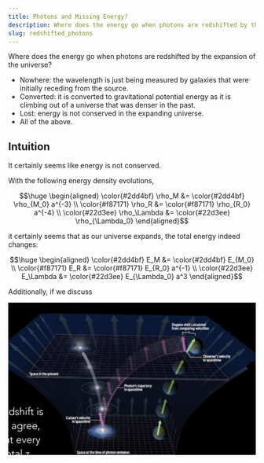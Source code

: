 ```yaml
---
title: Photons and Missing Energy?
description: Where does the energy go when photons are redshifted by the expansion of the universe?
slug: redshifted_photons
---
```


Where does the energy go when photons are redshifted by the expansion of the universe?

* Nowhere: the wavelength is just being measured by galaxies that were initially receding from the source.
* Converted: it is converted to gravitational potential energy as it is climbing out of a universe that was denser in the past.
* Lost: energy is not conserved in the expanding universe.
* All of the above.

## Intuition

It certainly seems like energy is not conserved.

With the following energy density evolutions,

<!-- For customising colours, I'd pick 300/400 from https://tailwindcss.com/docs/customizing-colors -->
<!-- For changing size and style, see https://katex.org/docs/supported.html#style-color-size-and-font -->

```math
\huge
\begin{aligned}
\color{#2dd4bf}   \rho_M       &=  \color{#2dd4bf} \rho_{M_0} a^{-3} \\
\color{#f87171}   \rho_R       &=  \color{#f87171} \rho_{R_0} a^{-4} \\
\color{#22d3ee}   \rho_\Lambda &=  \color{#22d3ee} \rho_{\Lambda_0}
\end{aligned}
```

it certainly seems that as our universe expands, the total energy indeed changes:


```math
\huge
\begin{aligned}
\color{#2dd4bf}    E_M          &=   \color{#2dd4bf}  E_{M_0} \\
\color{#f87171}    E_R          &=   \color{#f87171}  E_{R_0} a^{-1} \\
\color{#22d3ee}    E_\Lambda    &=   \color{#22d3ee}  E_{\Lambda_0} a^3
\end{aligned}
```

Additionally, if we discuss 



![](example_image.png)
